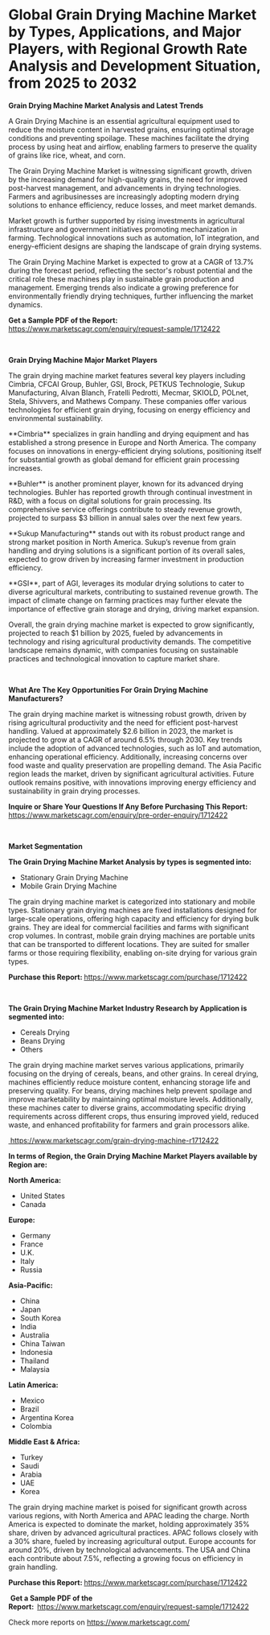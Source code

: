 <p><h1>Global Grain Drying Machine Market by Types, Applications, and Major Players, with Regional Growth Rate Analysis and Development Situation, from 2025 to 2032</h1></p><p><strong>Grain Drying Machine Market Analysis and Latest Trends</strong></p>
<p><p>A Grain Drying Machine is an essential agricultural equipment used to reduce the moisture content in harvested grains, ensuring optimal storage conditions and preventing spoilage. These machines facilitate the drying process by using heat and airflow, enabling farmers to preserve the quality of grains like rice, wheat, and corn. </p><p>The Grain Drying Machine Market is witnessing significant growth, driven by the increasing demand for high-quality grains, the need for improved post-harvest management, and advancements in drying technologies. Farmers and agribusinesses are increasingly adopting modern drying solutions to enhance efficiency, reduce losses, and meet market demands. </p><p>Market growth is further supported by rising investments in agricultural infrastructure and government initiatives promoting mechanization in farming. Technological innovations such as automation, IoT integration, and energy-efficient designs are shaping the landscape of grain drying systems. </p><p>The Grain Drying Machine Market is expected to grow at a CAGR of 13.7% during the forecast period, reflecting the sector's robust potential and the critical role these machines play in sustainable grain production and management. Emerging trends also indicate a growing preference for environmentally friendly drying techniques, further influencing the market dynamics.</p></p>
<p><strong>Get a Sample PDF of the Report:&nbsp;</strong> <a href="https://www.marketscagr.com/enquiry/request-sample/1712422?utm_campaign=3188&utm_medium=2&utm_source=Github&utm_content=ia&utm_term=10042025&utm_id=grain-drying-machine">https://www.marketscagr.com/enquiry/request-sample/1712422</a></p>
<p>&nbsp;</p>
<p><strong>Grain Drying Machine Major Market Players</strong></p>
<p><p>The grain drying machine market features several key players including Cimbria, CFCAI Group, Buhler, GSI, Brock, PETKUS Technologie, Sukup Manufacturing, Alvan Blanch, Fratelli Pedrotti, Mecmar, SKIOLD, POLnet, Stela, Shivvers, and Mathews Company. These companies offer various technologies for efficient grain drying, focusing on energy efficiency and environmental sustainability.</p><p>**Cimbria** specializes in grain handling and drying equipment and has established a strong presence in Europe and North America. The company focuses on innovations in energy-efficient drying solutions, positioning itself for substantial growth as global demand for efficient grain processing increases.</p><p>**Buhler** is another prominent player, known for its advanced drying technologies. Buhler has reported growth through continual investment in R&D, with a focus on digital solutions for grain processing. Its comprehensive service offerings contribute to steady revenue growth, projected to surpass $3 billion in annual sales over the next few years.</p><p>**Sukup Manufacturing** stands out with its robust product range and strong market position in North America. Sukup’s revenue from grain handling and drying solutions is a significant portion of its overall sales, expected to grow driven by increasing farmer investment in production efficiency. </p><p>**GSI**, part of AGI, leverages its modular drying solutions to cater to diverse agricultural markets, contributing to sustained revenue growth. The impact of climate change on farming practices may further elevate the importance of effective grain storage and drying, driving market expansion.</p><p>Overall, the grain drying machine market is expected to grow significantly, projected to reach $1 billion by 2025, fueled by advancements in technology and rising agricultural productivity demands. The competitive landscape remains dynamic, with companies focusing on sustainable practices and technological innovation to capture market share.</p></p>
<p>&nbsp;</p>
<p><strong>What Are The Key Opportunities For Grain Drying Machine Manufacturers?</strong></p>
<p><p>The grain drying machine market is witnessing robust growth, driven by rising agricultural productivity and the need for efficient post-harvest handling. Valued at approximately $2.6 billion in 2023, the market is projected to grow at a CAGR of around 6.5% through 2030. Key trends include the adoption of advanced technologies, such as IoT and automation, enhancing operational efficiency. Additionally, increasing concerns over food waste and quality preservation are propelling demand. The Asia Pacific region leads the market, driven by significant agricultural activities. Future outlook remains positive, with innovations improving energy efficiency and sustainability in grain drying processes.</p></p>
<p><strong>Inquire or Share Your Questions If Any Before Purchasing This Report:</strong> <a href="https://www.marketscagr.com/enquiry/pre-order-enquiry/1712422?utm_campaign=3188&utm_medium=2&utm_source=Github&utm_content=ia&utm_term=10042025&utm_id=grain-drying-machine">https://www.marketscagr.com/enquiry/pre-order-enquiry/1712422</a></p>
<p>&nbsp;</p>
<p><strong>Market Segmentation</strong></p>
<p><strong>The Grain Drying Machine Market Analysis by types is segmented into:</strong></p>
<p><ul><li>Stationary Grain Drying Machine</li><li>Mobile Grain Drying Machine</li></ul></p>
<p><p>The grain drying machine market is categorized into stationary and mobile types. Stationary grain drying machines are fixed installations designed for large-scale operations, offering high capacity and efficiency for drying bulk grains. They are ideal for commercial facilities and farms with significant crop volumes. In contrast, mobile grain drying machines are portable units that can be transported to different locations. They are suited for smaller farms or those requiring flexibility, enabling on-site drying for various grain types.</p></p>
<p><strong>Purchase this Report:&nbsp;</strong><a href="https://www.marketscagr.com/purchase/1712422?utm_campaign=3188&utm_medium=2&utm_source=Github&utm_content=ia&utm_term=10042025&utm_id=grain-drying-machine">https://www.marketscagr.com/purchase/1712422</a></p>
<p>&nbsp;</p>
<p><strong>The Grain Drying Machine Market Industry Research by Application is segmented into:</strong></p>
<p><ul><li>Cereals Drying</li><li>Beans Drying</li><li>Others</li></ul></p>
<p><p>The grain drying machine market serves various applications, primarily focusing on the drying of cereals, beans, and other grains. In cereal drying, machines efficiently reduce moisture content, enhancing storage life and preserving quality. For beans, drying machines help prevent spoilage and improve marketability by maintaining optimal moisture levels. Additionally, these machines cater to diverse grains, accommodating specific drying requirements across different crops, thus ensuring improved yield, reduced waste, and enhanced profitability for farmers and grain processors alike.</p></p>
<p><a href="https://www.marketscagr.com/grain-drying-machine-r1712422?utm_campaign=3188&utm_medium=2&utm_source=Github&utm_content=ia&utm_term=10042025&utm_id=grain-drying-machine">&nbsp;https://www.marketscagr.com/grain-drying-machine-r1712422</a></p>
<p><strong>In terms of Region, the Grain Drying Machine Market Players available by Region are:</strong></p>
<p>
    <p> <strong> North America: </strong>
        <ul>
            <li>United States</li>
            <li>Canada</li>
        </ul>
        </p> 
    <p> <strong> Europe: </strong>
        <ul>
            <li>Germany</li>
            <li>France</li>
            <li>U.K.</li>
            <li>Italy</li>
            <li>Russia</li>
        </ul>
        </p> 
    <p> <strong> Asia-Pacific: </strong>
        <ul>
            <li>China</li>
            <li>Japan</li>
            <li>South Korea</li>
            <li>India</li>
            <li>Australia</li>
            <li>China Taiwan</li>
            <li>Indonesia</li>
            <li>Thailand</li>
            <li>Malaysia</li>
        </ul>
        </p> 
    <p> <strong> Latin America: </strong>
        <ul>
            <li>Mexico</li>
            <li>Brazil</li>
            <li>Argentina Korea</li>
            <li>Colombia</li>
        </ul>
        </p> 
    <p> <strong> Middle East & Africa: </strong>
        <ul>
            <li>Turkey</li>
            <li>Saudi</li>
            <li>Arabia</li>
            <li>UAE</li>
            <li>Korea</li>
        </ul>
    </p>
    </p>
<p><p>The grain drying machine market is poised for significant growth across various regions, with North America and APAC leading the charge. North America is expected to dominate the market, holding approximately 35% share, driven by advanced agricultural practices. APAC follows closely with a 30% share, fueled by increasing agricultural output. Europe accounts for around 20%, driven by technological advancements. The USA and China each contribute about 7.5%, reflecting a growing focus on efficiency in grain handling.</p></p>
<p><strong>Purchase this Report: </strong><a href="https://www.marketscagr.com/purchase/1712422?utm_campaign=3188&utm_medium=2&utm_source=Github&utm_content=ia&utm_term=10042025&utm_id=grain-drying-machine">https://www.marketscagr.com/purchase/1712422</a></p>
<p>&nbsp;<strong>Get a Sample PDF of the Report:&nbsp;&nbsp;</strong><a href="https://www.marketscagr.com/enquiry/request-sample/1712422?utm_campaign=3188&utm_medium=2&utm_source=Github&utm_content=ia&utm_term=10042025&utm_id=grain-drying-machine">https://www.marketscagr.com/enquiry/request-sample/1712422</a></p>
<p><strong></strong></p>
<p>Check more reports on <a href="https://www.marketscagr.com/?utm_campaign=3188&utm_medium=2&utm_source=Github&utm_content=ia&utm_term=10042025&utm_id=grain-drying-machine">https://www.marketscagr.com/</a></p>